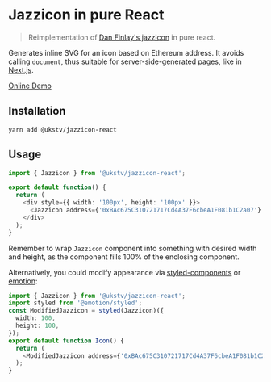 # Jazzicon in pure React

> Reimplementation of [Dan Finlay's jazzicon](https://github.com/danfinlay/jazzicon) in pure react.

Generates inline SVG for an icon based on Ethereum address. It avoids calling `document`, thus suitable for server-side-generated pages, like in [Next.js](https://nextjs.org).

[Online Demo](https://ukstv.github.io/jazzicon-react/)

## Installation

```
yarn add @ukstv/jazzicon-react
```

## Usage

```typescript jsx
import { Jazzicon } from '@ukstv/jazzicon-react';

export default function() {
  return (
    <div style={{ width: '100px', height: '100px' }}>
      <Jazzicon address={'0xBAc675C310721717Cd4A37F6cbeA1F081b1C2a07'} />
    </div>
  );
}
```

Remember to wrap `Jazzicon` component into something with desired width and height, as the component fills 100% of the enclosing component.

Alternatively, you could modify appearance via [styled-components](https://styled-components.com) or [emotion](https://emotion.sh):

```typescript jsx
import { Jazzicon } from '@ukstv/jazzicon-react';
import styled from '@emotion/styled';
const ModifiedJazzicon = styled(Jazzicon)({
  width: 100,
  height: 100,
});
export default function Icon() {
  return (
    <ModifiedJazzicon address={'0xBAc675C310721717Cd4A37F6cbeA1F081b1C2a07'} />
  );
}
```

